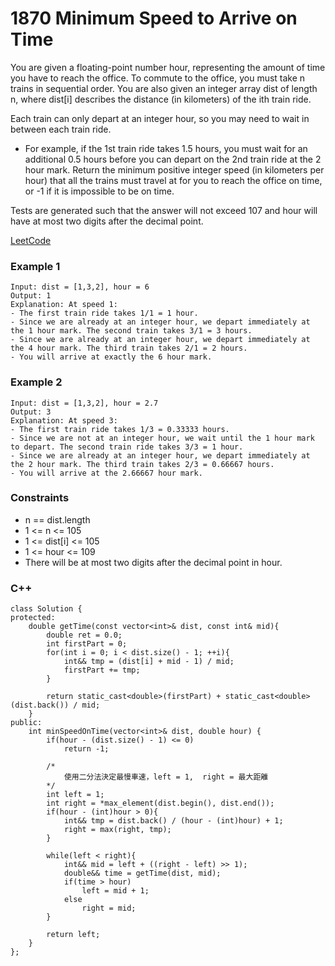 # 1870 Minimum Speed to Arrive on Time

You are given a floating-point number hour, representing the amount of time you have to reach the office. To commute to the office, you must take n trains in sequential order. You are also given an integer array dist of length n, where dist[i] describes the distance (in kilometers) of the ith train ride.

Each train can only depart at an integer hour, so you may need to wait in between each train ride.

* For example, if the 1st train ride takes 1.5 hours, you must wait for an additional 0.5 hours before you can depart on the 2nd train ride at the 2 hour mark.
Return the minimum positive integer speed (in kilometers per hour) that all the trains must travel at for you to reach the office on time, or -1 if it is impossible to be on time.

Tests are generated such that the answer will not exceed 107 and hour will have at most two digits after the decimal point.


[LeetCode](https://leetcode.cn/problems/minimum-speed-to-arrive-on-time/)

### Example 1

```
Input: dist = [1,3,2], hour = 6
Output: 1
Explanation: At speed 1:
- The first train ride takes 1/1 = 1 hour.
- Since we are already at an integer hour, we depart immediately at the 1 hour mark. The second train takes 3/1 = 3 hours.
- Since we are already at an integer hour, we depart immediately at the 4 hour mark. The third train takes 2/1 = 2 hours.
- You will arrive at exactly the 6 hour mark.
```

### Example 2

```
Input: dist = [1,3,2], hour = 2.7
Output: 3
Explanation: At speed 3:
- The first train ride takes 1/3 = 0.33333 hours.
- Since we are not at an integer hour, we wait until the 1 hour mark to depart. The second train ride takes 3/3 = 1 hour.
- Since we are already at an integer hour, we depart immediately at the 2 hour mark. The third train takes 2/3 = 0.66667 hours.
- You will arrive at the 2.66667 hour mark.
```

 

### Constraints

* n == dist.length
* 1 <= n <= 105
* 1 <= dist[i] <= 105
* 1 <= hour <= 109
* There will be at most two digits after the decimal point in hour.


### C++ 

```
class Solution {
protected:
    double getTime(const vector<int>& dist, const int& mid){
        double ret = 0.0;
        int firstPart = 0;
        for(int i = 0; i < dist.size() - 1; ++i){
            int&& tmp = (dist[i] + mid - 1) / mid;
            firstPart += tmp;
        }

        return static_cast<double>(firstPart) + static_cast<double>(dist.back()) / mid;
    }
public:
    int minSpeedOnTime(vector<int>& dist, double hour) {
        if(hour - (dist.size() - 1) <= 0)
            return -1;
        
        /*
            使用二分法決定最慢車速，left = 1,  right = 最大距離
        */
        int left = 1;
        int right = *max_element(dist.begin(), dist.end());
        if(hour - (int)hour > 0){
            int&& tmp = dist.back() / (hour - (int)hour) + 1;
            right = max(right, tmp);
        }                

        while(left < right){
            int&& mid = left + ((right - left) >> 1);
            double&& time = getTime(dist, mid);
            if(time > hour)
                left = mid + 1;
            else
                right = mid;
        }

        return left;
    }
};
```